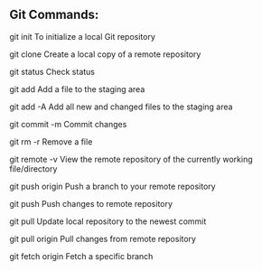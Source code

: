 ## Git Commands: 
git init          To initialize a local Git repository

git clone         Create a local copy of a remote repository

git status        Check status

git add           Add a file to the staging area

git add -A        Add all new and changed files  to the staging area

git commit -m     Commit changes

git rm -r         Remove a file

git remote -v     View the remote repository of the currently working file/directory

git push origin   Push a branch to your remote repository

git push          Push changes to remote repository

git pull          Update local repository to the newest commit

git pull origin   Pull changes from remote repository

git fetch origin  Fetch a specific branch
